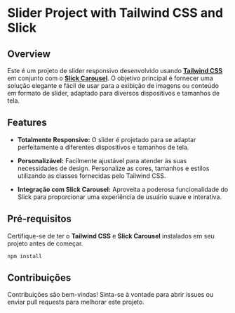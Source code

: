 # Slider Project with Tailwind CSS and Slick

## Overview
Este é um projeto de slider responsivo desenvolvido usando <b>[Tailwind CSS](https://tailwindcss.com/)</b> em conjunto com o <b>[Slick Carousel](https://kenwheeler.github.io/slick/)</b>. O objetivo principal é fornecer uma solução elegante e fácil de usar para a exibição de imagens ou conteúdo em formato de slider, adaptado para diversos dispositivos e tamanhos de tela.

## Features
- <b>Totalmente Responsivo:</b> O slider é projetado para se adaptar perfeitamente a diferentes dispositivos e tamanhos de tela.

- <b>Personalizável:</b> Facilmente ajustável para atender às suas necessidades de design. Personalize as cores, tamanhos e estilos utilizando as classes fornecidas pelo Tailwind CSS.

- <b>Integração com Slick Carousel:</b> Aproveita a poderosa funcionalidade do Slick para proporcionar uma experiência de usuário suave e interativa.

## Pré-requisitos
Certifique-se de ter o <b>Tailwind CSS</b> e <b>Slick Carousel</b> instalados em seu projeto antes de começar.

`npm install`

## Contribuições
Contribuições são bem-vindas! Sinta-se à vontade para abrir issues ou enviar pull requests para melhorar este projeto.

